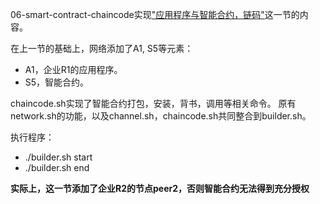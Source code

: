 06-smart-contract-chaincode实现["应用程序与智能合约，链码"](https://github.com/stephenwu2020/fabric-step-by-step#%E5%BA%94%E7%94%A8%E7%A8%8B%E5%BA%8F%E4%B8%8E%E6%99%BA%E8%83%BD%E5%90%88%E7%BA%A6%E9%93%BE%E7%A0%81)这一节的内容。

在上一节的基础上，网络添加了A1, S5等元素：
* A1，企业R1的应用程序。
* S5，智能合约。

chaincode.sh实现了智能合约打包，安装，背书，调用等相关命令。
原有network.sh的功能，以及channel.sh，chaincode.sh共同整合到builder.sh。

执行程序：
* ./builder.sh start
* ./builder.sh end

**实际上，这一节添加了企业R2的节点peer2，否则智能合约无法得到充分授权**
